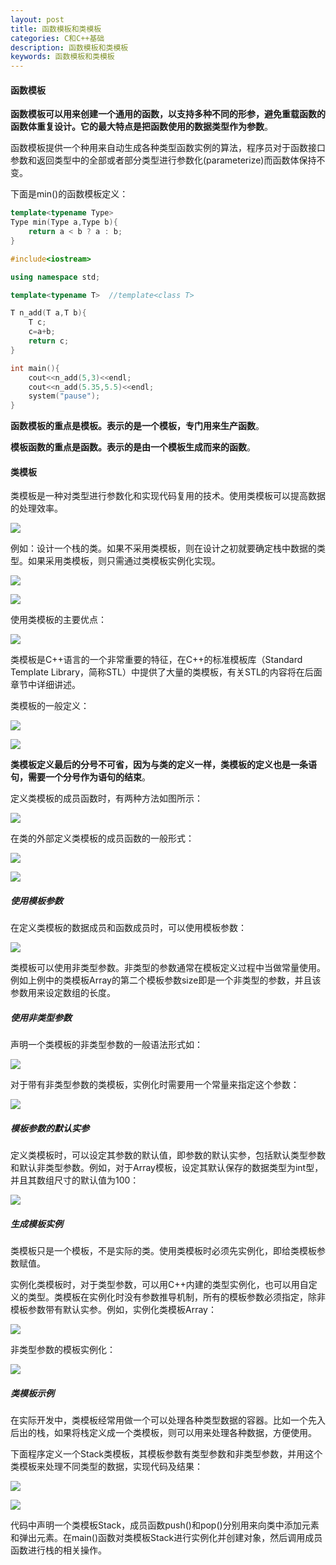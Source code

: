 ```yaml
---
layout: post
title: 函数模板和类模板
categories: C和C++基础
description: 函数模板和类模板
keywords: 函数模板和类模板
---
```


#### 函数模板

**函数模板可以用来创建一个通用的函数，以支持多种不同的形参，避免重载函数的函数体重复设计。它的最大特点是把函数使用的数据类型作为参数**。

函数模板提供一个种用来自动生成各种类型函数实例的算法，程序员对于函数接口参数和返回类型中的全部或者部分类型进行参数化(parameterize)而函数体保持不变。

下面是min()的函数模板定义：

```cpp
template<typename Type>
Type min(Type a,Type b){
	return a < b ? a : b;
}
```

```cpp
#include<iostream>

using namespace std;

template<typename T>  //template<class T>

T n_add(T a,T b){
	T c;
 	c=a+b;
 	return c;
} 

int main(){
 	cout<<n_add(5,3)<<endl;
 	cout<<n_add(5.35,5.5)<<endl;
 	system("pause");
}
```

**函数模板的重点是模板。表示的是一个模板，专门用来生产函数**。

**模板函数的重点是函数。表示的是由一个模板生成而来的函数**。

#### 类模板

类模板是一种对类型进行参数化和实现代码复用的技术。使用类模板可以提高数据的处理效率。

![](/images/posts/C++/217.png)

例如：设计一个栈的类。如果不采用类模板，则在设计之初就要确定栈中数据的类型。如果采用类模板，则只需通过类模板实例化实现。

![](/images/posts/C++/251.png)

![](/images/posts/C++/252.png)

使用类模板的主要优点：

![](/images/posts/C++/253.png)

类模板是C++语言的一个非常重要的特征，在C++的标准模板库（Standard Template Library，简称STL）中提供了大量的类模板，有关STL的内容将在后面章节中详细讲述。

类模板的一般定义：

![](/images/posts/C++/254.png)

![](/images/posts/C++/255.png)

**类模板定义最后的分号不可省，因为与类的定义一样，类模板的定义也是一条语句，需要一个分号作为语句的结束**。

定义类模板的成员函数时，有两种方法如图所示：

![](/images/posts/C++/256.png)


在类的外部定义类模板的成员函数的一般形式：

![](/images/posts/C++/257.png)

![](/images/posts/C++/258.png)

##### 使用模板参数

在定义类模板的数据成员和函数成员时，可以使用模板参数：

![](/images/posts/C++/259.png)

类模板可以使用非类型参数。非类型的参数通常在模板定义过程中当做常量使用。例如上例中的类模板Array的第二个模板参数size即是一个非类型的参数，并且该参数用来设定数组的长度。

##### 使用非类型参数

声明一个类模板的非类型参数的一般语法形式如：

![](/images/posts/C++/260.png)

对于带有非类型参数的类模板，实例化时需要用一个常量来指定这个参数：

![](/images/posts/C++/261.png)

##### 模板参数的默认实参

定义类模板时，可以设定其参数的默认值，即参数的默认实参，包括默认类型参数和默认非类型参数。例如，对于Array模板，设定其默认保存的数据类型为int型，并且其数组尺寸的默认值为100：

![](/images/posts/C++/262.png)

##### 生成模板实例

类模板只是一个模板，不是实际的类。使用类模板时必须先实例化，即给类模板参数赋值。

实例化类模板时，对于类型参数，可以用C++内建的类型实例化，也可以用自定义的类型。类模板在实例化时没有参数推导机制，所有的模板参数必须指定，除非模板参数带有默认实参。例如，实例化类模板Array：

![](/images/posts/C++/263.png)

非类型参数的模板实例化：

![](/images/posts/C++/264.png)

##### 类模板示例

在实际开发中，类模板经常用做一个可以处理各种类型数据的容器。比如一个先入后出的栈，如果将栈定义成一个类模板，则可以用来处理各种数据，方便使用。

下面程序定义一个Stack类模板，其模板参数有类型参数和非类型参数，并用这个类模板来处理不同类型的数据，实现代码及结果：

![](/images/posts/C++/265.png)

![](/images/posts/C++/266.png)

代码中声明一个类模板Stack，成员函数push()和pop()分别用来向类中添加元素和弹出元素。在main()函数对类模板Stack进行实例化并创建对象，然后调用成员函数进行栈的相关操作。






